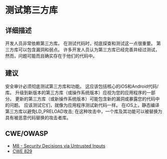 # 测试第三方库

## 详细描述 

开发人员非常依赖第三方库。 在测试代码时，彻底探查和测试这一点很重要。 第三方库可以包含漏洞和弱点。 许多开发人员认为第三方库已经完善并经过测试，然而，问题可能而且确实存在于他们的代码中。

## 建议

安全审计必须彻底测试第三方库和功能。 这应该包括核心的iOS和Android代码/库。 升级到新版本的第三方库（或操作系统版本）应视为您的应用程序的一部分。 更新的第三方库（或新操作系统版本）可能包含新的漏洞或暴露您的代码中的问题。 应该测试它们，就像为应用程序测试新代码一样。 在iOS上，静态编译第三方库以避免LD_PRELOAD攻击; 在这种攻击中，一个库及其功能可以被替换为具有被恶意代码替换的攻击者库。

## CWE/OWASP 

 * [M8 - Security Decisions via Untrusted Inputs](https://www.owasp.org/index.php/Mobile_Top_10_2014-M8)
 * [CWE 829](http://cwe.mitre.org/data/definitions/829.html)

